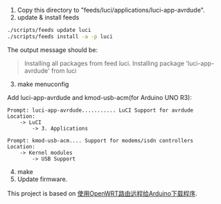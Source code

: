 1. Copy this directory to "feeds/luci/applications/luci-app-avrdude".
2. update & install feeds

```bash
./scripts/feeds update luci
./scripts/feeds install -a -p luci
```

The output message should be:

> Installing all packages from feed luci.
> Installing package 'luci-app-avrdude' from luci

3. make menuconfig

Add luci-app-avrdude and kmod-usb-acm(for Arduino UNO R3):

```
Prompt: luci-app-avrdude........... LuCI Support for avrdude
Location:
    -> LuCI
        -> 3. Applications
```

```
Prompt: kmod-usb-acm.... Support for modems/isdn controllers
Location:
    -> Kernel modules
        -> USB Support
```

4. make
5. Update firmware.

This project is based on [使用OpenWRT路由远程给Arduino下载程序](https://www.geek-workshop.com/thread-5816-1-1.html).

